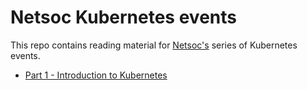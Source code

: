 # Netsoc Kubernetes events

This repo contains reading material for [Netsoc's](https://netsoc.ie) series of
Kubernetes events.

- [Part 1 - Introduction to Kubernetes](intro/)
